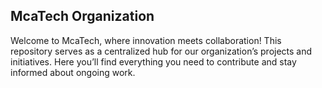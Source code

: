 ## McaTech Organization

Welcome to McaTech, where innovation meets collaboration! This repository serves as a centralized hub for our organization’s projects and initiatives. Here you’ll find everything you need to contribute and stay informed about ongoing work.
